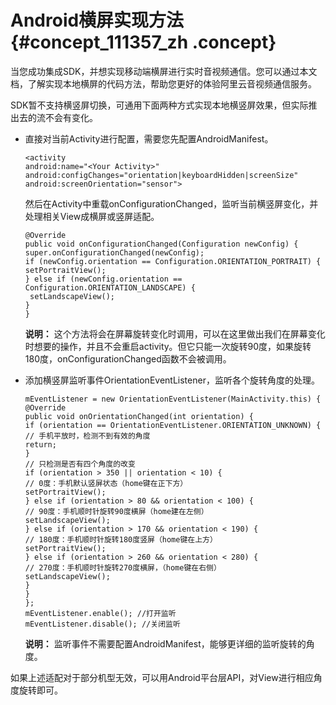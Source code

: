 # Android横屏实现方法 {#concept_111357_zh .concept}

当您成功集成SDK，并想实现移动端横屏进行实时音视频通信。您可以通过本文档，了解实现本地横屏的代码方法，帮助您更好的体验阿里云音视频通信服务。

SDK暂不支持横竖屏切换，可通用下面两种方式实现本地横竖屏效果，但实际推出去的流不会有变化。

-   直接对当前Activity进行配置，需要您先配置AndroidManifest。

    ``` {#codeblock_it2_klm_bw5 .language-xml}
    <activity
    android:name="<Your Activity>"
    android:configChanges="orientation|keyboardHidden|screenSize"
    android:screenOrientation="sensor">     
    ```

    然后在Activity中重载onConfigurationChanged，监听当前横竖屏变化，并处理相关View成横屏或竖屏适配。

    ``` {#codeblock_p3i_84i_wze .language-java}
    @Override
    public void onConfigurationChanged(Configuration newConfig) {
    super.onConfigurationChanged(newConfig);
    if (newConfig.orientation == Configuration.ORIENTATION_PORTRAIT) {
    setPortraitView();
    } else if (newConfig.orientation == Configuration.ORIENTATION_LANDSCAPE) {
     setLandscapeView();
    }
    }       
    ```

    **说明：** 这个方法将会在屏幕旋转变化时调用，可以在这里做出我们在屏幕变化时想要的操作，并且不会重启activity。但它只能一次旋转90度，如果旋转180度，onConfigurationChanged函数不会被调用。

-   添加横竖屏监听事件OrientationEventListener，监听各个旋转角度的处理。

    ``` {#codeblock_o2f_ej5_7zk .language-java}
    mEventListener = new OrientationEventListener(MainActivity.this) {
    @Override
    public void onOrientationChanged(int orientation) {
    if (orientation == OrientationEventListener.ORIENTATION_UNKNOWN) {
    // 手机平放时，检测不到有效的角度
    return;
    }
    // 只检测是否有四个角度的改变
    if (orientation > 350 || orientation < 10) {
    // 0度：手机默认竖屏状态（home键在正下方）
    setPortraitView();
    } else if (orientation > 80 && orientation < 100) {
    // 90度：手机顺时针旋转90度横屏（home建在左侧）
    setLandscapeView();
    } else if (orientation > 170 && orientation < 190) {
    // 180度：手机顺时针旋转180度竖屏（home键在上方）
    setPortraitView();
    } else if (orientation > 260 && orientation < 280) {
    // 270度：手机顺时针旋转270度横屏，（home键在右侧）
    setLandscapeView();
    }
    }
    };
    mEventListener.enable(); //打开监听
    mEventListener.disable(); //关闭监听    
    ```

    **说明：** 监听事件不需要配置AndroidManifest，能够更详细的监听旋转的角度。


如果上述适配对于部分机型无效，可以用Android平台层API，对View进行相应角度旋转即可。

